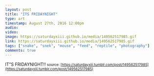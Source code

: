 ```yaml
---
layout: post
title: "ITS FRIDAYNIGHT"
type: art
timestamp: August 27th, 2016 12:00pm
audio: 
video: 
image: https://saturdayxiii.github.io/media/149562517985.gif
link: https://saturdayxiii.github.io/media/149562517985.gif
tags: ["snake", "snek", "mouse", "feed", "reptile", "photography"]
comments: true
---
```

IT”S FRIDAYNIGHT!!
<small>source: [https://saturdayxiii.tumblr.com/post/149562517985](https://saturdayxiii.tumblr.com/post/149562517985)</small>